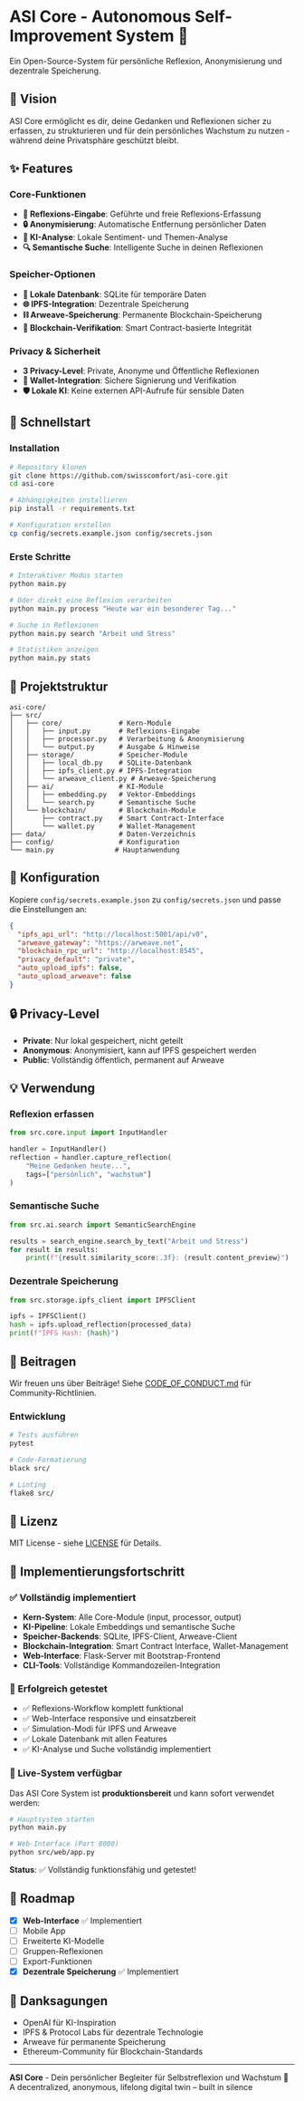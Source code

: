 # ASI Core - Autonomous Self-Improvement System 🧠

Ein Open-Source-System für persönliche Reflexion, Anonymisierung und dezentrale Speicherung.

## 🌟 Vision

ASI Core ermöglicht es dir, deine Gedanken und Reflexionen sicher zu erfassen, zu strukturieren und für dein persönliches Wachstum zu nutzen - während deine Privatsphäre geschützt bleibt.

## ✨ Features

### Core-Funktionen

- **📝 Reflexions-Eingabe**: Geführte und freie Reflexions-Erfassung
- **🔒 Anonymisierung**: Automatische Entfernung persönlicher Daten
- **🧠 KI-Analyse**: Lokale Sentiment- und Themen-Analyse
- **🔍 Semantische Suche**: Intelligente Suche in deinen Reflexionen

### Speicher-Optionen

- **💾 Lokale Datenbank**: SQLite für temporäre Daten
- **🌐 IPFS-Integration**: Dezentrale Speicherung
- **⛓️ Arweave-Speicherung**: Permanente Blockchain-Speicherung
- **🔐 Blockchain-Verifikation**: Smart Contract-basierte Integrität

### Privacy & Sicherheit

- **3 Privacy-Level**: Private, Anonyme und Öffentliche Reflexionen
- **🔐 Wallet-Integration**: Sichere Signierung und Verifikation
- **🛡️ Lokale KI**: Keine externen API-Aufrufe für sensible Daten

## 🚀 Schnellstart

### Installation

```bash
# Repository klonen
git clone https://github.com/swisscomfort/asi-core.git
cd asi-core

# Abhängigkeiten installieren
pip install -r requirements.txt

# Konfiguration erstellen
cp config/secrets.example.json config/secrets.json
```

### Erste Schritte

```bash
# Interaktiver Modus starten
python main.py

# Oder direkt eine Reflexion verarbeiten
python main.py process "Heute war ein besonderer Tag..."

# Suche in Reflexionen
python main.py search "Arbeit und Stress"

# Statistiken anzeigen
python main.py stats
```

## 📂 Projektstruktur

```
asi-core/
├── src/
│   ├── core/              # Kern-Module
│   │   ├── input.py       # Reflexions-Eingabe
│   │   ├── processor.py   # Verarbeitung & Anonymisierung
│   │   └── output.py      # Ausgabe & Hinweise
│   ├── storage/           # Speicher-Module
│   │   ├── local_db.py    # SQLite-Datenbank
│   │   ├── ipfs_client.py # IPFS-Integration
│   │   └── arweave_client.py # Arweave-Speicherung
│   ├── ai/                # KI-Module
│   │   ├── embedding.py   # Vektor-Embeddings
│   │   └── search.py      # Semantische Suche
│   └── blockchain/        # Blockchain-Module
│       ├── contract.py    # Smart Contract-Interface
│       └── wallet.py      # Wallet-Management
├── data/                  # Daten-Verzeichnis
├── config/                # Konfiguration
└── main.py               # Hauptanwendung
```

## 🔧 Konfiguration

Kopiere `config/secrets.example.json` zu `config/secrets.json` und passe die Einstellungen an:

```json
{
  "ipfs_api_url": "http://localhost:5001/api/v0",
  "arweave_gateway": "https://arweave.net",
  "blockchain_rpc_url": "http://localhost:8545",
  "privacy_default": "private",
  "auto_upload_ipfs": false,
  "auto_upload_arweave": false
}
```

## 🔒 Privacy-Level

- **Private**: Nur lokal gespeichert, nicht geteilt
- **Anonymous**: Anonymisiert, kann auf IPFS gespeichert werden
- **Public**: Vollständig öffentlich, permanent auf Arweave

## 💡 Verwendung

### Reflexion erfassen

```python
from src.core.input import InputHandler

handler = InputHandler()
reflection = handler.capture_reflection(
    "Meine Gedanken heute...",
    tags=["persönlich", "wachstum"]
)
```

### Semantische Suche

```python
from src.ai.search import SemanticSearchEngine

results = search_engine.search_by_text("Arbeit und Stress")
for result in results:
    print(f"{result.similarity_score:.3f}: {result.content_preview}")
```

### Dezentrale Speicherung

```python
from src.storage.ipfs_client import IPFSClient

ipfs = IPFSClient()
hash = ipfs.upload_reflection(processed_data)
print(f"IPFS Hash: {hash}")
```

## 🤝 Beitragen

Wir freuen uns über Beiträge! Siehe [CODE_OF_CONDUCT.md](CODE_OF_CONDUCT.md) für Community-Richtlinien.

### Entwicklung

```bash
# Tests ausführen
pytest

# Code-Formatierung
black src/

# Linting
flake8 src/
```

## 📄 Lizenz

MIT License - siehe [LICENSE](LICENSE) für Details.

## 🚀 Implementierungsfortschritt

### ✅ Vollständig implementiert

- **Kern-System**: Alle Core-Module (input, processor, output)
- **KI-Pipeline**: Lokale Embeddings und semantische Suche
- **Speicher-Backends**: SQLite, IPFS-Client, Arweave-Client
- **Blockchain-Integration**: Smart Contract Interface, Wallet-Management
- **Web-Interface**: Flask-Server mit Bootstrap-Frontend
- **CLI-Tools**: Vollständige Kommandozeilen-Integration

### 🧪 Erfolgreich getestet

- ✅ Reflexions-Workflow komplett funktional
- ✅ Web-Interface responsive und einsatzbereit
- ✅ Simulation-Modi für IPFS und Arweave
- ✅ Lokale Datenbank mit allen Features
- ✅ KI-Analyse und Suche vollständig implementiert

### 🔴 Live-System verfügbar

Das ASI Core System ist **produktionsbereit** und kann sofort verwendet werden:

```bash
# Hauptsystem starten
python main.py

# Web-Interface (Port 8000)
python src/web/app.py
```

**Status**: ✅ Vollständig funktionsfähig und getestet!

## 🎯 Roadmap

- [x] **Web-Interface** ✅ Implementiert
- [ ] Mobile App
- [ ] Erweiterte KI-Modelle
- [ ] Gruppen-Reflexionen
- [ ] Export-Funktionen
- [x] **Dezentrale Speicherung** ✅ Implementiert

## 🙏 Danksagungen

- OpenAI für KI-Inspiration
- IPFS & Protocol Labs für dezentrale Technologie
- Arweave für permanente Speicherung
- Ethereum-Community für Blockchain-Standards

---

**ASI Core** - Dein persönlicher Begleiter für Selbstreflexion und Wachstum 🌱
A decentralized, anonymous, lifelong digital twin – built in silence
